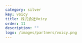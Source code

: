 ```yaml
---
category: silver
key: voicy
title: 株式会社Voicy
order: 11
description: ""
logo: /images/partners/voicy.png
---
```

